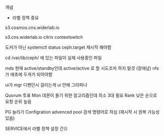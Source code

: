 
개념
- 라벨 정책 중요

s3.cosmos.cns.widerlab.io

s3.cns.widerlab.io
citrix contextswitch

도커가 아닌
systemctl status ceph.target 재시작 해야함

cd /var/lib/ceph/ 에 있는 파일이 실제 사용중인 파일

mds 현재 active/standby인데 active/active 로 할 시도조차 하지 말것 (장애남) nfs가 애초에 두개가 되어야함


ui가 mgr 디펜던시 걸리는게 ui 안에 그라파나

Quorum 투표 Mon 데몬이 돌기 위한 알고리즘인데 최소 3대 필요
Rank 낮은 순으로 요청 순위 높음


PG 늘리기 Configration advenced pool 검색
명령어로 하심 (재시작 시 원복 가능성 있음)

SERVICE에서 라벨 정책 설정 간으